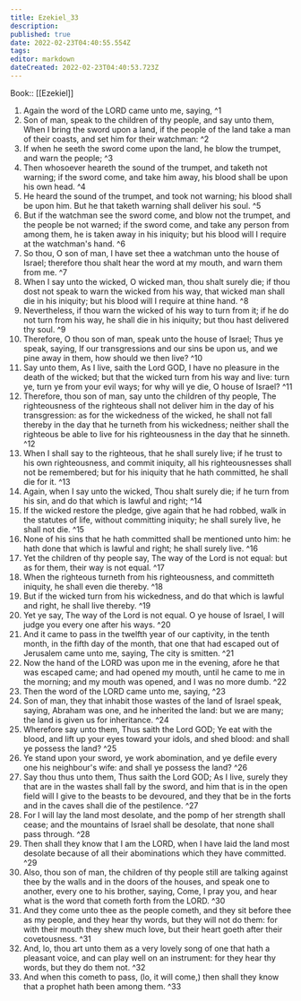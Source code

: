 ```yaml
---
title: Ezekiel_33
description: 
published: true
date: 2022-02-23T04:40:55.554Z
tags: 
editor: markdown
dateCreated: 2022-02-23T04:40:53.723Z
---
```


 Book:: [[Ezekiel]]
 1. Again the word of the LORD came unto me, saying, ^1
 2. Son of man, speak to the children of thy people, and say unto them, When I bring the sword upon a land, if the people of the land take a man of their coasts, and set him for their watchman: ^2
 3. If when he seeth the sword come upon the land, he blow the trumpet, and warn the people; ^3
 4. Then whosoever heareth the sound of the trumpet, and taketh not warning; if the sword come, and take him away, his blood shall be upon his own head. ^4
 5. He heard the sound of the trumpet, and took not warning; his blood shall be upon him. But he that taketh warning shall deliver his soul. ^5
 6. But if the watchman see the sword come, and blow not the trumpet, and the people be not warned; if the sword come, and take any person from among them, he is taken away in his iniquity; but his blood will I require at the watchman's hand. ^6
 7. So thou, O son of man, I have set thee a watchman unto the house of Israel; therefore thou shalt hear the word at my mouth, and warn them from me. ^7
 8. When I say unto the wicked, O wicked man, thou shalt surely die; if thou dost not speak to warn the wicked from his way, that wicked man shall die in his iniquity; but his blood will I require at thine hand. ^8
 9. Nevertheless, if thou warn the wicked of his way to turn from it; if he do not turn from his way, he shall die in his iniquity; but thou hast delivered thy soul. ^9
 10. Therefore, O thou son of man, speak unto the house of Israel; Thus ye speak, saying, If our transgressions and our sins be upon us, and we pine away in them, how should we then live? ^10
 11. Say unto them, As I live, saith the Lord GOD, I have no pleasure in the death of the wicked; but that the wicked turn from his way and live: turn ye, turn ye from your evil ways; for why will ye die, O house of Israel? ^11
 12. Therefore, thou son of man, say unto the children of thy people, The righteousness of the righteous shall not deliver him in the day of his transgression: as for the wickedness of the wicked, he shall not fall thereby in the day that he turneth from his wickedness; neither shall the righteous be able to live for his righteousness in the day that he sinneth. ^12
 13. When I shall say to the righteous, that he shall surely live; if he trust to his own righteousness, and commit iniquity, all his righteousnesses shall not be remembered; but for his iniquity that he hath committed, he shall die for it. ^13
 14. Again, when I say unto the wicked, Thou shalt surely die; if he turn from his sin, and do that which is lawful and right; ^14
 15. If the wicked restore the pledge, give again that he had robbed, walk in the statutes of life, without committing iniquity; he shall surely live, he shall not die. ^15
 16. None of his sins that he hath committed shall be mentioned unto him: he hath done that which is lawful and right; he shall surely live. ^16
 17. Yet the children of thy people say, The way of the Lord is not equal: but as for them, their way is not equal. ^17
 18. When the righteous turneth from his righteousness, and committeth iniquity, he shall even die thereby. ^18
 19. But if the wicked turn from his wickedness, and do that which is lawful and right, he shall live thereby. ^19
 20. Yet ye say, The way of the Lord is not equal. O ye house of Israel, I will judge you every one after his ways. ^20
 21. And it came to pass in the twelfth year of our captivity, in the tenth month, in the fifth day of the month, that one that had escaped out of Jerusalem came unto me, saying, The city is smitten. ^21
 22. Now the hand of the LORD was upon me in the evening, afore he that was escaped came; and had opened my mouth, until he came to me in the morning; and my mouth was opened, and I was no more dumb. ^22
 23. Then the word of the LORD came unto me, saying, ^23
 24. Son of man, they that inhabit those wastes of the land of Israel speak, saying, Abraham was one, and he inherited the land: but we are many; the land is given us for inheritance. ^24
 25. Wherefore say unto them, Thus saith the Lord GOD; Ye eat with the blood, and lift up your eyes toward your idols, and shed blood: and shall ye possess the land? ^25
 26. Ye stand upon your sword, ye work abomination, and ye defile every one his neighbour's wife: and shall ye possess the land? ^26
 27. Say thou thus unto them, Thus saith the Lord GOD; As I live, surely they that are in the wastes shall fall by the sword, and him that is in the open field will I give to the beasts to be devoured, and they that be in the forts and in the caves shall die of the pestilence. ^27
 28. For I will lay the land most desolate, and the pomp of her strength shall cease; and the mountains of Israel shall be desolate, that none shall pass through. ^28
 29. Then shall they know that I am the LORD, when I have laid the land most desolate because of all their abominations which they have committed. ^29
 30. Also, thou son of man, the children of thy people still are talking against thee by the walls and in the doors of the houses, and speak one to another, every one to his brother, saying, Come, I pray you, and hear what is the word that cometh forth from the LORD. ^30
 31. And they come unto thee as the people cometh, and they sit before thee as my people, and they hear thy words, but they will not do them: for with their mouth they shew much love, but their heart goeth after their covetousness. ^31
 32. And, lo, thou art unto them as a very lovely song of one that hath a pleasant voice, and can play well on an instrument: for they hear thy words, but they do them not. ^32
 33. And when this cometh to pass, (lo, it will come,) then shall they know that a prophet hath been among them. ^33
